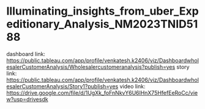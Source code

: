 # Illuminating_insights_from_uber_Expeditionary_Analysis_NM2023TNID5188
dashboard link: https://public.tableau.com/app/profile/venkatesh.k2406/viz/DashboardwholesalerCustomerAnalysis/Wholesalercustomeranalysis?publish=yes
story link: https://public.tableau.com/app/profile/venkatesh.k2406/viz/DashboardwholesalerCustomerAnalysis/Story1?publish=yes
video link: https://drive.google.com/file/d/1UgXk_foFnNkvY6U6lHnX75HfefEeRoCc/view?usp=drivesdk
